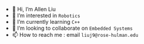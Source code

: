 - 👋 Hi, I’m Allen Liu
- 👀 I’m interested in `Robotics`
- 🌱 I’m currently learning `C++`
- 💞️ I’m looking to collaborate on `Embedded Systems`
- 📫 How to reach me : email `liuj9@rose-hulman.edu`

<!---
rhit-liuj9/rhit-liuj9 is a ✨ special ✨ repository because its `README.md` (this file) appears on your GitHub profile.
You can click the Preview link to take a look at your changes.
--->
